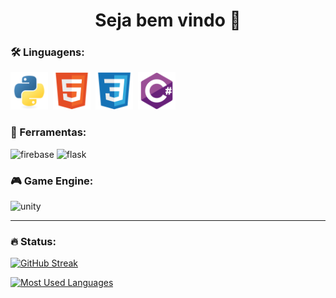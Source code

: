 <!-- 
<div id="header" align="center">
  <img src= "https://media.giphy.com/media/lP8xu5t2DLGG045H8F/giphy.gif" width="200"/>
</div>

<div id="badges" align="center">
  <a href="https://www.linkedin.com/in/gabriel-rosas-675677242/">
    <img src="https://img.shields.io/badge/LinkedIn-yellow?style=for-the-badge&logo=linkedin&logoColor=white" alt="LinkedIn Badge"/>
  </a>
  <a href="mailto:gabrielsrosas@gmail.com">
    <img src="https://img.shields.io/badge/gmail-purple?style=for-the-badge&logo=gmail&logoColor=white" alt="gmail Badge"/>
  </a>
  <a href="https://www.instagram.com/gabriellsar/">
    <img src="https://img.shields.io/badge/instagram-yellow?style=for-the-badge&logo=instagram&logoColor=white" alt="instagram Badge"/>
  </a>
</div>
--- -->

<h1 align="center">
  Seja bem vindo 👋
</h1>

<!-- 
<div align="center">
  <img src='https://media.giphy.com/media/mTPjPA6SSXgTsnZ1Dh/giphy.gif' width="300" height="200"/>
</div>
 --- -->
<!-- 
### 👨‍💻 Sobre mim :

- 💻 01110000 01110010 01101111 01100111 01110010 01100001 01101101 01100001 01110010 
- 📖 01000001 01110000 01110010 01100101 01101110 01100100 01100101 01110010 
- ❓  01010001 01110101 01100101 01110011 01110100 01101001 01101111 01101110 01100001 01110010 

--- -->

### 🛠️ Linguagens:
<div>
  <img src="https://github.com/devicons/devicon/blob/master/icons/python/python-original.svg" title="python" alt="python" width="60" height="60"/>&nbsp;
  <img src="https://github.com/devicons/devicon/blob/master/icons/html5/html5-original.svg" title="HTML5" alt="HTML" width="60" height="60"/>&nbsp;
  <img src="https://github.com/devicons/devicon/blob/master/icons/css3/css3-original.svg" title="CSS" alt="CSS" width="60" height="60"/>&nbsp;
  <img src="https://raw.githubusercontent.com/devicons/devicon/master/icons/csharp/csharp-original.svg" alt="csharp" width="60" height="60"/>
</div>

### 🧰 Ferramentas:
<div>  
  <img src="https://www.vectorlogo.zone/logos/firebase/firebase-icon.svg" alt="firebase" width="60" height="60"/> 
  <img src="https://www.vectorlogo.zone/logos/pocoo_flask/pocoo_flask-icon.svg" alt="flask" width="60" height="60"/>
</div>

### 🎮 Game Engine:
<div>  
  <img src="https://www.vectorlogo.zone/logos/unity3d/unity3d-icon.svg" alt="unity" width="60" height="60"/> </a> </p>
</div>

---
### 🔥 Status:


[![GitHub Streak](http://github-readme-streak-stats.herokuapp.com?user=gabriellsar&theme=shades-of-purple&hide_border=true&date_format=%5BY.%5Dn.j&locale=pt-br&background=00000000&stroke=DD272700)](https://git.io/streak-stats)

[![Most Used Languages](https://github-readme-stats.vercel.app/api/top-langs/?username=gabriellsar&layout=compact&langs_count=6&theme=shades-of-purple&hide_border=true&hide=jupyter%20notebook&bg_color=00000000)](https://git.io/streak-stats)


<!-- ![Activity Graph](https://activity-graph.herokuapp.com/graph?username=gabriellsar&arear=true&area_color=FFFF00&hide_title=true&theme=shades-of-purple&bg_color=00000000&hide_border=true&line=FFFF00&point=800080)
 -->


